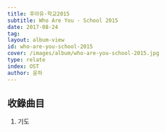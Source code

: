 ```yaml
---
title: 후아유-학교2015
subtitle: Who Are You - School 2015
date: 2017-08-24
tag:
layout: album-view
id: who-are-you-school-2015
cover: /images/album/who-are-you-school-2015.jpg
type: relate
index: OST
author: 윤하
---
```


## 收錄曲目

1. 기도
